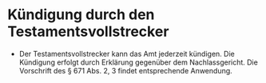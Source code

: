 # Kündigung durch den Testamentsvollstrecker

- Der Testamentsvollstrecker kann das Amt jederzeit kündigen. Die Kündigung erfolgt durch Erklärung gegenüber dem Nachlassgericht. Die Vorschrift des § 671 Abs. 2, 3 findet entsprechende Anwendung.


